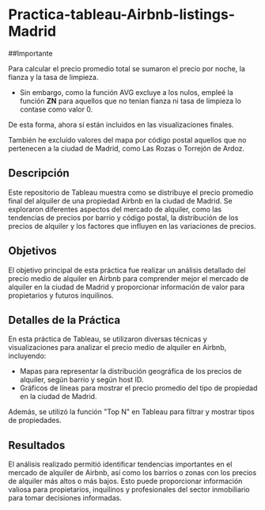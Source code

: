 # Practica-tableau-Airbnb-listings-Madrid

##Importante

Para calcular el precio promedio total se sumaron el precio por noche, la fianza y la tasa de limpieza.

- Sin embargo, como la función AVG excluye a los nulos, empleé la función **ZN** para aquellos que no tenian fianza ni tasa de limpieza lo contase como valor 0.

De esta forma, ahora sí están incluidos en las visualizaciones finales.

También he excluído valores del mapa por código postal aquellos que no pertenecen a la ciudad de Madrid, como Las Rozas o Torrejón de Ardoz.

## Descripción

Este repositorio de Tableau muestra como se distribuye el precio promedio final del alquiler de una propiedad Airbnb en la ciudad de Madrid. Se exploraron diferentes aspectos del mercado de alquiler, como las tendencias de precios por barrio y código postal, la distribución de los precios de alquiler y los factores que influyen en las variaciones de precios.

## Objetivos

El objetivo principal de esta práctica fue realizar un análisis detallado del precio medio de alquiler en Airbnb para comprender mejor el mercado de alquiler en la ciudad de Madrid y proporcionar información de valor para propietarios y futuros inquilinos.

## Detalles de la Práctica

En esta práctica de Tableau, se utilizaron diversas técnicas y visualizaciones para analizar el precio medio de alquiler en Airbnb, incluyendo:

- Mapas para representar la distribución geográfica de los precios de alquiler, según barrio y según host ID.
- Gráficos de líneas para mostrar el precio promedio del tipo de propiedad en la ciudad de Madrid.

Además, se utilizó la función "Top N" en Tableau para filtrar y mostrar tipos de propiedades.

## Resultados

El análisis realizado permitió identificar tendencias importantes en el mercado de alquiler de Airbnb, así como los barrios o zonas con los precios de alquiler más altos o más bajos. Esto puede proporcionar información valiosa para propietarios, inquilinos y profesionales del sector inmobiliario para tomar decisiones informadas.


